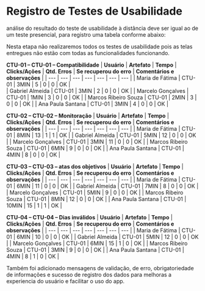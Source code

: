 # Registro de Testes de Usabilidade
 análise do resultado do teste de usabilidade à distância deve ser igual ao de um teste presencial, para registro uma tabela conforme abaixo:

Nesta etapa não realizaremos todos os testes de usabilidade pois as telas entregues não estão com todas as funcionalidades funcionando.

**CTU-01 – CTU-01 – Compatibilidade**
| **Usuário** 	| **Artefato** 	| **Tempo** | **Clicks/Ações** | **Qtd. Erros** | **Se recuperou do erro** | **Comentários e observações** |
| --- 	| --- 	| --- | ---  | --- | --- | --- |
| Maria de Fátima	     | CTU-01 	| 3MIN | 5  | 0 | 0 | OK |  
| Gabriel Almeida      | CTU-01 	| 3MIN | 2 | 0 | 0 | OK |
| Marcelo Gonçalves   	| CTU-01	 | 1MIN | 3 | 0 | 0 | OK |
| Marcos Ribeiro Souza | CTU-01 	| 2MIN | 3  | 0 | 0 | OK |
| Ana Paula Santana    | CTU-01  | 3MIN | 4  | 0 | 0 | OK |


**CTU-02 – CTU-02 – Monitoração**
| **Usuário** 	| **Artefato** 	| **Tempo** | **Clicks/Ações** | **Qtd. Erros** | **Se recuperou do erro** | **Comentários e observações** |
| --- 	| --- 	| --- | ---  | --- | --- | --- |
| Maria de Fátima	     | CTU-01 	| 8MIN | 13  | 1 | 1 | OK |
| Gabriel Almeida      | CTU-01 	| 5MIN | 12 | 0 | 0 | OK |
| Marcelo Gonçalves   	| CTU-01	 | 3MIN | 11 | 0 | 0 | OK |
| Marcos Ribeiro Souza | CTU-01 	| 6MIN | 9  | 0 | 0 | OK |
| Ana Paula Santana    | CTU-01  | 4MIN | 8  | 0 | 0 | OK |


**CTU-03 – CTU-03 – atas dos objetivos**
| **Usuário** 	| **Artefato** 	| **Tempo** | **Clicks/Ações** | **Qtd. Erros** | **Se recuperou do erro** | **Comentários e observações** |
| --- 	| --- 	| --- | ---  | --- | --- | --- |
| Maria de Fátima	     | CTU-01 	| 6MIN | 11  | 0 | 0 | OK |
| Gabriel Almeida      | CTU-01 	| 7MIN | 8  | 0 | 0 | OK |
| Marcelo Gonçalves   	| CTU-01	 | 5MIN | 9  | 0 | 0 | OK |
| Marcos Ribeiro Souza | CTU-01 	| 8MIN | 12  | 0 | 0 | OK |
| Ana Paula Santana    | CTU-01  | 10MIN | 15  | 1 | 1 | OK |


**CTU-04 – CTU-04 – Dias inválidos**
| **Usuário** 	| **Artefato** 	| **Tempo** | **Clicks/Ações** | **Qtd. Erros** | **Se recuperou do erro** | **Comentários e observações** |
| --- 	| --- 	| --- | ---  | --- | --- | --- |
| Maria de Fátima	     | CTU-01 	| 6MIN | 10  | 0 | 0 | OK |
| Gabriel Almeida      | CTU-01 	| 5MIN | 12 | 0 | 0 | OK |
| Marcelo Gonçalves   	| CTU-01	 | 6MIN | 15 | 1 | 0 | OK |
| Marcos Ribeiro Souza | CTU-01 	| 3MIN | 9  | 0 | 0 | OK |
| Ana Paula Santana    | CTU-01  | 4MIN | 8  | 1 | 0 | OK |



Também foi adicionado mensagens de validação, de erro, obrigatoriedade de informações e sucesso de registro dos dados para melhoras a experiencia do usuário e facilitar o uso do app. 
